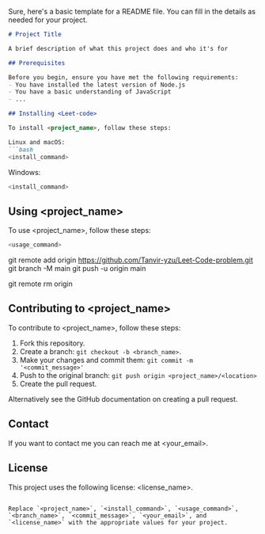 Sure, here's a basic template for a README file. You can fill in the details as needed for your project.

```markdown
# Project Title

A brief description of what this project does and who it's for

## Prerequisites

Before you begin, ensure you have met the following requirements:
- You have installed the latest version of Node.js
- You have a basic understanding of JavaScript
- ...

## Installing <Leet-code>

To install <project_name>, follow these steps:

Linux and macOS:
```bash
<install_command>
```


Windows:
```bash
<install_command>
```


## Using <project_name>

To use <project_name>, follow these steps:

```bash
<usage_command>
```

git remote add origin https://github.com/Tanvir-yzu/Leet-Code-problem.git
git branch -M main
git push -u origin main

git remote rm origin


## Contributing to <project_name>

To contribute to <project_name>, follow these steps:

1. Fork this repository.
2. Create a branch: `git checkout -b <branch_name>`.
3. Make your changes and commit them: `git commit -m '<commit_message>'`
4. Push to the original branch: `git push origin <project_name>/<location>`
5. Create the pull request.

Alternatively see the GitHub documentation on creating a pull request.

## Contact

If you want to contact me you can reach me at <your_email>.

## License

This project uses the following license: <license_name>.
```

Replace `<project_name>`, `<install_command>`, `<usage_command>`, `<branch_name>`, `<commit_message>`, `<your_email>`, and `<license_name>` with the appropriate values for your project.